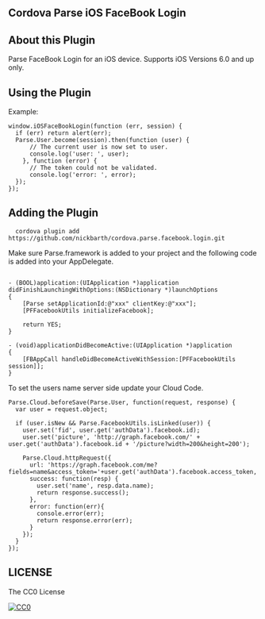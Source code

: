 ## Cordova Parse iOS FaceBook Login

## About this Plugin

Parse FaceBook Login for an iOS device. Supports iOS Versions 6.0 and up only.

## Using the Plugin

Example:

```
window.iOSFaceBookLogin(function (err, session) {
  if (err) return alert(err);
  Parse.User.become(session).then(function (user) {
      // The current user is now set to user.
      console.log('user: ', user);
    }, function (error) {
      // The token could not be validated.
      console.log('error: ', error);
  });
});
```

## Adding the Plugin ##

```
  cordova plugin add https://github.com/nickbarth/cordova.parse.facebook.login.git
```


Make sure Parse.framework is added to your project and the following code is added into your AppDelegate.

```

- (BOOL)application:(UIApplication *)application didFinishLaunchingWithOptions:(NSDictionary *)launchOptions
{
    [Parse setApplicationId:@"xxx" clientKey:@"xxx"];
    [PFFacebookUtils initializeFacebook];
    
    return YES;
}

- (void)applicationDidBecomeActive:(UIApplication *)application
{
    [FBAppCall handleDidBecomeActiveWithSession:[PFFacebookUtils session]];
}

```

To set the users name server side update your Cloud Code.

```
Parse.Cloud.beforeSave(Parse.User, function(request, response) {
  var user = request.object;

  if (user.isNew && Parse.FacebookUtils.isLinked(user)) {
    user.set('fid', user.get('authData').facebook.id);
    user.set('picture', 'http://graph.facebook.com/' + user.get('authData').facebook.id + '/picture?width=200&height=200');

    Parse.Cloud.httpRequest({
      url: 'https://graph.facebook.com/me?fields=name&access_token='+user.get('authData').facebook.access_token,
      success: function(resp) {
        user.set('name', resp.data.name);
        return response.success();
      },
      error: function(err){
        console.error(err);
        return response.error(err);
      }
    });
  }
});
```

## LICENSE ##

The CC0 License

[![CC0](http://i.creativecommons.org/l/zero/1.0/88x31.png)](http://creativecommons.org/publicdomain/zero/1.0/)
